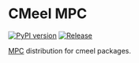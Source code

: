 # CMeel MPC

[![PyPI version](https://badge.fury.io/py/cmeel-mpc.svg)](https://pypi.org/project/cmeel-mpc)
[![Release](https://github.com/cmake-wheel/cmeel-mpc/actions/workflows/release.yml/badge.svg)](https://github.com/cmake-wheel/cmeel-mpc/actions/workflows/release.yml)

[MPC](https://www.multiprecision.org) distribution for cmeel packages.
